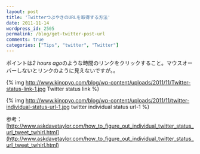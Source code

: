 ```yaml
---
layout: post
title: 'TwitterつぶやきのURLを取得する方法'
date: 2011-11-14
wordpress_id: 2505
permalink: /blog/get-twitter-post-url
comments: true
categories: ["Tips", "twitter", "Twitter"]
---
```

ポイントは*2 hours ago*のような時間のリンクをクリックすること。マウスオーバーしないとリンクのように見えないですが。。

{% img http://www.kinopyo.com/blog/wp-content/uploads/2011/11/Twitter-status-link-1.jpg Twitter status link %}

{% img http://www.kinopyo.com/blog/wp-content/uploads/2011/11/twitter-individual-status-url-1.jpg twitter individual status url-1 %}

参考：[http://www.askdavetaylor.com/how_to_figure_out_individual_twitter_status_url_tweet_twhirl.html](http://www.askdavetaylor.com/how_to_figure_out_individual_twitter_status_url_tweet_twhirl.html)
